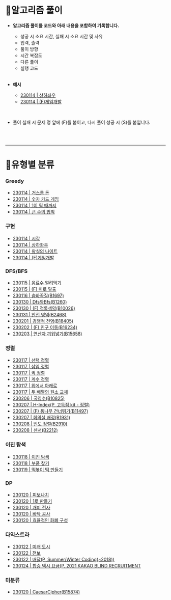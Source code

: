 # 📌알고리즘 풀이

- **알고리즘 풀이를 코드와 아래 내용을 포함하여 기록합니다.**
  - 성공 시 소요 시간, 실패 시 소요 시간 및 사유
  - 입력, 출력
  - 풀이 방향
  - 시간 복잡도
  - 다른 풀이
  - 실행 코드
  
  <br>
- **예시**
  - [230114 | 상하좌우](https://github.com/tilsong/TodayAlgorithm/blob/main/Code/Ecote/part4/상하좌우.java)
  - [230114 | (F)게임개발](https://github.com/tilsong/TodayAlgorithm/blob/main/Code/Ecote/part4/게임개발.java)

<br>

- 풀이 실패 시 문제 명 앞에 (F)를 붙이고, 다시 풀어 성공 시 (S)를 붙입니다.
<br>
<br>

---
# 🧺유형별 분류

### Greedy

- [230114 | 거스름 돈](https://github.com/tilsong/TodayAlgorithm/blob/main/Code/Ecote/part3/거스름돈.java)
- [230114 | 숫자 카드 게임](https://github.com/tilsong/TodayAlgorithm/blob/main/Code/Ecote/part3/숫자카드게임.java)
- [230114 | 1이 될 때까지](https://github.com/tilsong/TodayAlgorithm/blob/main/Code/Ecote/part3/일이될때까지.java)
- [230114 | 큰 수의 법칙](https://github.com/tilsong/TodayAlgorithm/blob/main/Code/Ecote/part3/큰수의법칙.java)

### 구현

- [230114 | 시각](https://github.com/tilsong/TodayAlgorithm/blob/main/Code/Ecote/part4/시각.java)
- [230114 | 상하좌우](https://github.com/tilsong/TodayAlgorithm/blob/main/Code/Ecote/part4/상하좌우.java)
- [230114 | 왕실의 나이트](https://github.com/tilsong/TodayAlgorithm/blob/main/Code/Ecote/part4/왕실의나이트.java)
- [230114 | (F)게임개발](https://github.com/tilsong/TodayAlgorithm/blob/main/Code/Ecote/part4/게임개발.java)

### DFS/BFS

- [230115 | 음료수 얼려먹기](https://github.com/tilsong/TodayAlgorithm/blob/main/Code/Ecote/part5/음료수얼려먹기.java)
- [230115 | (F) 미로 탈출](https://github.com/tilsong/TodayAlgorithm/blob/main/Code/Ecote/part5/미로탈출.java)
- [230116 | 숨바꼭질(B1697)](https://github.com/tilsong/TodayAlgorithm/blob/main/Code/Boj/DfsBfs/숨바꼭질.java)
- [230130 | Dfs와Bfs(B1260)](https://github.com/tilsong/TodayAlgorithm/blob/main/Code/Boj/DfsBfs/Dfs와Bfs.java)
- [230130 | (F) 적록색약(B10026)](https://github.com/tilsong/TodayAlgorithm/blob/main/Code/Boj/DfsBfs/적록색약.java)
- [230131 | 안전 영역(B2468)](https://github.com/tilsong/TodayAlgorithm/blob/main/Code/Boj/DfsBfs/안전영역.java)
- [230201 | 경쟁적 전염(B18405)](https://github.com/tilsong/TodayAlgorithm/blob/main/Code/Boj/DfsBfs/경쟁적전염.java)
- [230202 | (F) 인구 이동(B16234)](https://github.com/tilsong/TodayAlgorithm/blob/main/Code/Boj/DfsBfs/인구이동.java)
- [230203 | 연산자 끼워넣기(B15658)](https://github.com/tilsong/TodayAlgorithm/blob/main/Code/Boj/DfsBfs/연산자끼워넣기.java)

### 정렬

- [230117 | 선택 정렬](https://github.com/tilsong/TodayAlgorithm/blob/main/Code/Ecote/part6/선택정렬.java)
- [230117 | 삽입 정렬](https://github.com/tilsong/TodayAlgorithm/blob/main/Code/Ecote/part6/삽입정렬.java)
- [230117 | 퀵 정렬](https://github.com/tilsong/TodayAlgorithm/blob/main/Code/Ecote/part6/퀵정렬.java)
- [230117 | 계수 정렬](https://github.com/tilsong/TodayAlgorithm/blob/main/Code/Ecote/part6/계수정렬.java)
- [230117 | 위에서 아래로](https://github.com/tilsong/TodayAlgorithm/blob/main/Code/Ecote/part6/위에서아래로.java)
- [230117 | 두 배열의 원소 교체](https://github.com/tilsong/TodayAlgorithm/blob/main/Code/Ecote/part6/두배열의원소교체.java)
- [230206 | 국영수(B10825)](https://github.com/tilsong/TodayAlgorithm/blob/main/Code/Boj/정렬/국영수.java)
- [230207 | H-Index(P, 고득점 kit - 정렬)](https://github.com/tilsong/TodayAlgorithm/blob/main/Code/Programmers/정렬/HIndex.java)
- [230207 | (F) 통나무 건너뛰기(B11497)](https://github.com/tilsong/TodayAlgorithm/blob/main/Code/Boj/정렬/통나무건너뛰기.java)
- [230207 | 회의실 배정(B1931)](https://github.com/tilsong/TodayAlgorithm/blob/main/Code/Boj/정렬/회의실배정.java)
- [230208 | 빈도 정렬(B2910)](https://github.com/tilsong/TodayAlgorithm/blob/main/Code/Boj/정렬/빈도정렬.java)
- [230208 | 센서(B2212)](https://github.com/tilsong/TodayAlgorithm/blob/main/Code/Boj/정렬/센서.java)


### 이진 탐색
- [230118 | 이진 탐색](https://github.com/tilsong/TodayAlgorithm/blob/main/Code/Ecote/part7/이진탐색.java)
- [230118 | 부품 찾기](https://github.com/tilsong/TodayAlgorithm/blob/main/Code/Ecote/part7/부품찾기.java)
- [230119 | 떡볶이 떡 만들기](https://github.com/tilsong/TodayAlgorithm/blob/main/Code/Ecote/part7/떡볶이떡만들기.java)

### DP
- [230120 | 피보나치](https://github.com/tilsong/TodayAlgorithm/blob/main/Code/Ecote/part8/피보나치.java)
- [230120 | 1로 만들기](https://github.com/tilsong/TodayAlgorithm/blob/main/Code/Ecote/part8/일로만들기.java)
- [230120 | 개미 전사](https://github.com/tilsong/TodayAlgorithm/blob/main/Code/Ecote/part8/개미전사.java)
- [230120 | 바닥 공사](https://github.com/tilsong/TodayAlgorithm/blob/main/Code/Ecote/part8/바닥공사.java)
- [230120 | 효율적인 화폐 구성](https://github.com/tilsong/TodayAlgorithm/blob/main/Code/Ecote/part8/효율적인화폐구성.java)

### 다익스트라
- [230122 | 미래 도시](https://github.com/tilsong/TodayAlgorithm/blob/main/Code/Ecote/part9/미래도시.java)
- [230122 | 전보](https://github.com/tilsong/TodayAlgorithm/blob/main/Code/Ecote/part9/전보.java)
- [230122 | 배달(P, Summer/Winter Coding(~2018))](https://github.com/tilsong/TodayAlgorithm/blob/main/Code/Programmers/최단거리/배달.java)
- [230124 | 합승 택시 요금(P, 2021 KAKAO BLIND RECRUITMENT](https://github.com/tilsong/TodayAlgorithm/blob/main/Code/Programmers/최단거리/합승택시요금.java)

### 미분류
- [230120 | CaesarCipher(B15874)](https://github.com/tilsong/TodayAlgorithm/blob/main/Code/Boj/미분류/CaesarCipher.java)
